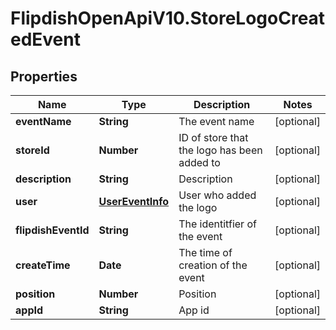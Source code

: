 # FlipdishOpenApiV10.StoreLogoCreatedEvent

## Properties
Name | Type | Description | Notes
------------ | ------------- | ------------- | -------------
**eventName** | **String** | The event name | [optional] 
**storeId** | **Number** | ID of store that the logo has been added to | [optional] 
**description** | **String** | Description | [optional] 
**user** | [**UserEventInfo**](UserEventInfo.md) | User who added the logo | [optional] 
**flipdishEventId** | **String** | The identitfier of the event | [optional] 
**createTime** | **Date** | The time of creation of the event | [optional] 
**position** | **Number** | Position | [optional] 
**appId** | **String** | App id | [optional] 


